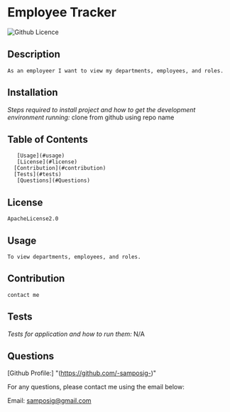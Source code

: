 
  # Employee Tracker

  ![Github Licence](https://img.shields.io/badge/-ApacheLicense2.0-blue) 
    
  ## Description
    As an employeer I want to view my departments, employees, and roles.

  ## Installation
  *Steps required to install project and how to get the development environment running:*
    clone from github using repo name

  ## Table of Contents
       [Usage](#usage)
       [License](#license)
      [Contribution](#contribution)
      [Tests](#tests)
       [Questions](#Questions)

  ## License
    ApacheLicense2.0
    

  ## Usage
    To view departments, employees, and roles.

  ## Contribution
    contact me

  ## Tests
  *Tests for application and how to run them:*
    N/A

  ## Questions
   [Github Profile:] "(https://github.com/-samposig-)"
   
  For any questions, please contact me using the email below:

  Email: samposig@gmail.com
